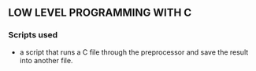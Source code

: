 ## LOW LEVEL PROGRAMMING WITH C
### Scripts used
* a script that runs a C file through the preprocessor and save the result into another file.

